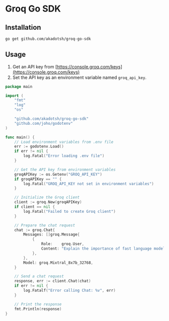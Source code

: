 # Groq Go SDK

## Installation

```bash
go get github.com/akadotsh/groq-go-sdk
```

## Usage

1. Get an API key from [https://console.groq.com/keys](https://console.groq.com/keys)
2. Set the API key as an environment variable named `groq_api_key`.

```go
package main

import (
	"fmt"
	"log"
	"os"

	"github.com/akadotsh/groq-go-sdk"
	"github.com/joho/godotenv"
)

func main() {
	// Load environment variables from .env file
	err := godotenv.Load()
	if err != nil {
		log.Fatal("Error loading .env file")
	}

	// Get the API key from environment variables
	groqAPIKey := os.Getenv("GROQ_API_KEY")
	if groqAPIKey == "" {
		log.Fatal("GROQ_API_KEY not set in environment variables")
	}

	// Initialize the Groq client
	client := groq.New(groqAPIKey)
	if client == nil {
		log.Fatal("Failed to create Groq client")
	}

	// Prepare the chat request
	chat := groq.Chat{
		Messages: []groq.Message{
			{
				Role:    groq.User,
				Content: "Explain the importance of fast language models",
			},
		},
		Model: groq.Mixtral_8x7b_32768,
	}

	// Send a chat request
	response, err := client.Chat(chat)
	if err != nil {
		log.Fatalf("Error calling Chat: %v", err)
	}

	// Print the response
	fmt.Println(response)
}
```
